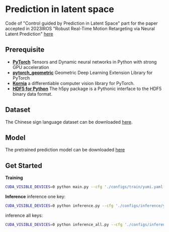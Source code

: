 # Prediction in latent space

Code of "Control guided by Prediction in Latent Space" part for the paper accepted in 2023IROS "Robust Real-Time Motion Retargeting via Neural Latent Prediction" [here](https://ieeexplore.ieee.org/abstract/document/10342022)

## Prerequisite

- [**PyTorch**](https://pytorch.org/get-started/locally/) Tensors and Dynamic neural networks in Python with strong GPU acceleration
- [**pytorch_geometric**](https://github.com/rusty1s/pytorch_geometric) Geometric Deep Learning Extension Library for PyTorch
- [**Kornia**](https://github.com/kornia/kornia) a differentiable computer vision library for PyTorch.
- [**HDF5 for Python**](https://docs.h5py.org/en/stable/) The h5py package is a Pythonic interface to the HDF5 binary data format.


## Dataset

The Chinese sign language dataset can be downloaded [here](https://www.jianguoyun.com/p/DYm5RzMQ74eHChj_lJ0E).

## Model

The pretrained prediction model can be downloaded [here](https://www.jianguoyun.com/p/Dc6_7pkQosW7DBiayrsFIAA)

## Get Started

**Training**
```bash
CUDA_VISIBLE_DEVICES=0 python main.py --cfg './configs/train/yumi.yaml'
```

**Inference**
inference one key:
```bash
CUDA_VISIBLE_DEVICES=0 python inference.py --cfg './configs/inference/yumi.yaml' 
```

inference all keys:
```bash
CUDA_VISIBLE_DEVICES=0 python inference_all.py --cfg './configs/inference/yumi.yaml' 
```


